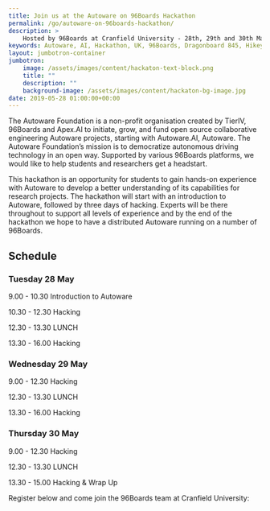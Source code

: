 ```yaml
---
title: Join us at the Autoware on 96Boards Hackathon
permalink: /go/autoware-on-96boards-hackathon/
description: >
    Hosted by 96Boards at Cranfield University - 28th, 29th and 30th May 2019.
keywords: Autoware, AI, Hackathon, UK, 96Boards, Dragonboard 845, Hikey970, Machine Learning, TierIV
layout: jumbotron-container
jumbotron:
    image: /assets/images/content/hackaton-text-block.png
    title: ""
    description: ""
    background-image: /assets/images/content/hackaton-bg-image.jpg
date: 2019-05-28 01:00:00+00:00
---
```


The Autoware Foundation is a non-profit organisation created by TierIV, 96Boards and Apex.AI to initiate, grow, and fund
open source collaborative engineering Autoware projects, starting with Autoware.AI, Autoware. The Autoware Foundation’s
mission is to democratize autonomous driving technology in an open way. Supported by various 96Boards platforms, we
would like to help students and researchers get a headstart.

This hackathon is an opportunity for students to gain hands-on experience with Autoware to develop a better
understanding of its capabilities for research projects. The hackathon will start with an introduction to Autoware,
followed by three days of hacking. Experts will be there throughout to support all levels of experience and by the end
of the hackathon we hope to have a distributed Autoware running on a number of 96Boards.


## Schedule

### Tuesday 28 May

9.00 - 10.30    Introduction to Autoware

10.30 - 12.30   Hacking

12.30 - 13.30   LUNCH

13.30 - 16.00   Hacking

### Wednesday 29 May 
9.00 - 12.30    Hacking

12.30 - 13.30   LUNCH

13.30 - 16.00   Hacking


### Thursday 30 May
9.00 - 12.30    Hacking

12.30 - 13.30   LUNCH

13.30 - 15.00   Hacking & Wrap Up



Register below and come join the 96Boards team at Cranfield University:

<div id="eventbrite-widget-container-61627013055"></div>

<script src="https://www.eventbrite.co.uk/static/widgets/eb_widgets.js"></script>

<script type="text/javascript">
    var exampleCallback = function () {
        console.log('Order complete!');
    };

    window.EBWidgets.createWidget({
        // Required
        widgetType: 'checkout',
        eventId: '61627013055',
        iframeContainerId: 'eventbrite-widget-container-61627013055',

        // Optional
        iframeContainerHeight: 425,  // Widget height in pixels. Defaults to a minimum of 425px if not provided
        onOrderComplete: exampleCallback  // Method called when an order has successfully completed
    });
</script>